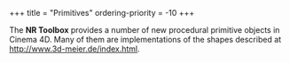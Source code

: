 +++
title = "Primitives"
ordering-priority = -10
+++

The **NR Toolbox** provides a number of new procedural primitive objects
in Cinema 4D. Many of them are implementations of the shapes described at
http://www.3d-meier.de/index.html.
